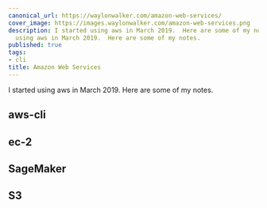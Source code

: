 ```yaml
---
canonical_url: https://waylonwalker.com/amazon-web-services/
cover_image: https://images.waylonwalker.com/amazon-web-services.png
description: I started using aws in March 2019.  Here are some of my notes. I started
  using aws in March 2019.  Here are some of my notes.
published: true
tags:
- cli
title: Amazon Web Services
---
```


I started using aws in March 2019.  Here are some of my notes.

## aws-cli

## ec-2

## SageMaker

## S3